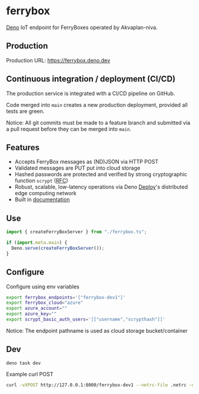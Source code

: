 # ferrybox

[Deno](https://deno.land) IoT endpoint for FerryBoxes operated by Akvaplan-niva.

## Production

Production URL: https://ferrybox.deno.dev

## Continuous integration / deployment (CI/CD)

The production service is integrated with a CI/CD pipeline on GitHub.

Code merged into `main` creates a new production deployment, provided all tests
are green.

Notice: All git commits must be made to a feature branch and submitted via a
pull request before they can be merged into `main`.

## Features

- Accepts FerryBox messages as (ND)JSON via HTTP POST
- Validated messages are PUT put into cloud storage
- Hashed passwords are protected and verified by strong cryptographic function
  `scrypt` ([RFC](https://www.rfc-editor.org/rfc/rfc7914.html))
- Robust, scalable, low-latency operations via Deno
  [Deploy](https://deno.com/deploy)'s distributed edge computing network
- Built in [documentation](https://ferrybox.deno.dev)

## Use

```js
import { createFerryBoxServer } from "./ferrybox.ts";

if (import.meta.main) {
  Deno.serve(createFerryBoxServer());
}
```

## Configure

Configure using env variables

```bash
export ferrybox_endpoints='["ferrybox-dev1"]'
export ferrybox_cloud="azure"
export azure_account=""
export azure_key=""
export scrypt_basic_auth_users='[["username","scrypthash"]]'
```

Notice: The endpoint pathname is used as cloud storage bucket/container

## Dev

```
deno task dev
```

Example curl POST

```sh
curl -vXPOST http://127.0.0.1:8000/ferrybox-dev1 --netrc-file .netrc -d'{}' -H "content-type: application/x-ndjson"
```
